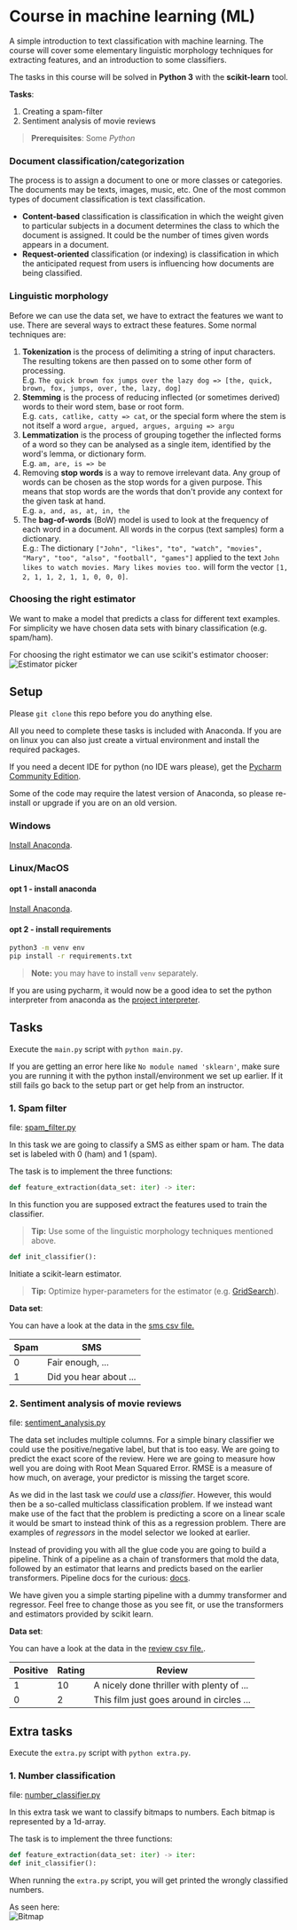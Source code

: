 # Course in machine learning (ML)
A simple introduction to text classification with machine learning. The course will cover some elementary linguistic morphology techniques for extracting features, and an introduction to some classifiers.

The tasks in this course will be solved in **Python 3** with the **scikit-learn** tool. 

__Tasks__:
1. Creating a spam-filter
2. Sentiment analysis of movie reviews

> **Prerequisites**: Some *Python*

### Document classification/categorization
The process is to assign a document to one or more classes or categories. The documents may be texts, images, music, etc. One of the most common types of document classification is text classification. 

* **Content-based** classification is classification in which the weight given to particular subjects in a document determines the class to which the document is assigned. It could be the number of times given words appears in a document.
* **Request-oriented** classification (or indexing) is classification in which the anticipated request from users is influencing how documents are being classified.

### Linguistic morphology 
Before we can use the data set, we have to extract the features we want to use. There are several ways to extract these features. Some normal techniques are:

1. **Tokenization** is the process of delimiting a string of input characters. The resulting tokens are then passed on to some other form of processing.  
E.g. `The quick brown fox jumps over the lazy dog => [the, quick, brown, fox, jumps, over, the, lazy, dog]`
2. **Stemming** is the process of reducing inflected (or sometimes derived) words to their word stem, base or root form.  
E.g. `cats, catlike, catty => cat`, or the special form where the stem is not itself a word `argue, argued, argues, arguing => argu`
3. **Lemmatization** is the process of grouping together the inflected forms of a word so they can be analysed as a single item, identified by the word's lemma, or dictionary form.  
E.g. `am, are, is => be`
4. Removing **stop words** is a way to remove irrelevant data. Any group of words can be chosen as the stop words for a given purpose. This means that stop words are the words that don't provide any context for the given task at hand.  
E.g. `a, and, as, at, in, the`
5. The **bag-of-words** (BoW) model is used to look at the frequency of each word in a document. All words in the corpus (text samples) form a dictionary.  
E.g.: The dictionary `["John", "likes", "to", "watch", "movies", "Mary", "too", "also", "football", "games"]` 
applied to the text `John likes to watch movies. Mary likes movies too.` will form the vector `[1, 2, 1, 1, 2, 1, 1, 0, 0, 0]`. 

### Choosing the right estimator
We want to make a model that predicts a class for different text examples. For simplicity we have chosen data sets with binary classification (e.g. spam/ham). 

For choosing the right estimator we can use scikit's estimator chooser:
![Estimator picker](files/ml_map.png)

## Setup
Please `git clone` this repo before you do anything else.

All you need to complete these tasks is included with Anaconda. If you are on linux you can also just create a virtual environment and install the required packages.

If you need a decent IDE for python (no IDE wars please), get the [Pycharm Community Edition](https://www.jetbrains.com/pycharm/).

Some of the code may require the latest version of Anaconda, so please re-install or upgrade if you are on an old version.
### Windows
[Install Anaconda](https://www.anaconda.com/download/#download).

### Linux/MacOS

#### opt 1 - install anaconda

[Install Anaconda](https://www.anaconda.com/download/#download).

#### opt 2 - install requirements
```bash
python3 -m venv env
pip install -r requirements.txt
```
> **Note:** you may have to install `venv` separately.

If you are using pycharm, it would now be a good idea to set the python interpreter from anaconda as the [project interpreter](https://www.jetbrains.com/help/pycharm/project-interpreter.html).

## Tasks
Execute the `main.py` script with `python main.py`.

If you are getting an error here like `No module named 'sklearn'`, make sure you are running it with the python install/environment we set up earlier. If it still fails go back to the setup part or get help from an instructor.

### 1. Spam filter
file: [spam_filter.py](tasks/spam_filter.py)

In this task we are going to classify a SMS as either spam or ham. The data set is labeled with 0 (ham) and 1 (spam).

The task is to implement the three functions:
```python
def feature_extraction(data_set: iter) -> iter:
```
In this function you are supposed extract the features used to train the classifier. 
> **Tip:** Use some of the linguistic morphology techniques mentioned above.

```python
def init_classifier():
```
Initiate a scikit-learn estimator. 
> **Tip:** Optimize hyper-parameters for the estimator (e.g. [GridSearch](http://scikit-learn.org/stable/modules/generated/sklearn.model_selection.GridSearchCV.html#sklearn-model-selection-gridsearchcv)).

__Data set__:

You can have a look at the data in the [sms csv file.](files/spam_data/sms_source.csv)

Spam     | SMS 
-------- | ----------------------------------------------------------------------------------
0        | Fair enough, ...
1        | Did you hear about ...

### 2. Sentiment analysis of movie reviews
file: [sentiment_analysis.py](tasks/sentiment_analysis.py)

The data set includes multiple columns. For a simple binary classifier we could use the positive/negative label, but that is too easy. We are going to predict the exact score of the review. Here we are going to measure how well you are doing with Root Mean Squared Error. RMSE is a measure of how much, on average, your predictor is missing the target score.

As we did in the last task we _could_ use a _classifier_. However, this would then be a so-called multiclass classification problem. If we instead want make use of the fact that the problem is predicting a score on a linear scale it would be smart to instead think of this as a regression problem. There are examples of _regressors_ in the model selector we looked at earlier. 

Instead of providing you with all the glue code you are going to build a pipeline. Think of a pipeline as a chain of transformers that mold the data, followed by an estimator that learns and predicts based on the earlier transformers. Pipeline docs for the curious: [docs](http://scikit-learn.org/stable/modules/generated/sklearn.pipeline.Pipeline.html).

We have given you a simple starting pipeline with a dummy transformer and regressor. Feel free to change those as you see fit, or use the transformers and estimators provided by scikit learn.

__Data set__:

You can have a look at the data in the [review csv file.](files/review_data/review_source.csv).

Positive | Rating  | Review 
-------- | ------- | -------------------------------------------------------------------------
1        | 10      | A nicely done thriller with plenty of ...
0        | 2       | This film just goes around in circles ... 


## Extra tasks
Execute the `extra.py` script with `python extra.py`.

### 1. Number classification
file: [number_classifier.py](tasks/number_classifier.py)

In this extra task we want to classify bitmaps to numbers. Each bitmap is represented by a 1d-array.
 
The task is to implement the three functions:
```python
def feature_extraction(data_set: iter) -> iter:
def init_classifier():
```

When running the `extra.py` script, you will get printed the wrongly classified numbers. 

As seen here:   
![Bitmap](files/bitmap_example.png)
